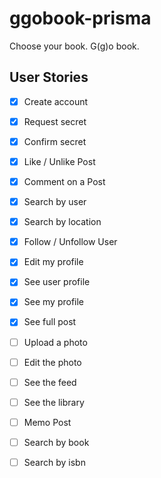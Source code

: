 # ggobook-prisma

Choose your book. G(g)o book.

## User Stories

- [x] Create account
- [x] Request secret
- [x] Confirm secret
- [x] Like / Unlike Post
- [x] Comment on a Post
- [x] Search by user
- [x] Search by location
- [x] Follow / Unfollow User
- [x] Edit my profile
- [x] See user profile
- [x] See my profile
- [x] See full post
- [ ] Upload a photo
- [ ] Edit the photo
- [ ] See the feed

- [ ] See the library
- [ ] Memo Post
- [ ] Search by book
- [ ] Search by isbn
